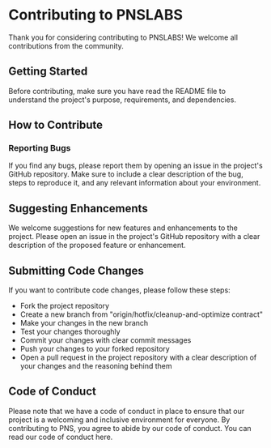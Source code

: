 # Contributing to PNSLABS
Thank you for considering contributing to PNSLABS! We welcome all contributions from the community.

## Getting Started
Before contributing, make sure you have read the README file to understand the project's purpose, requirements, and dependencies.

## How to Contribute
### Reporting Bugs
If you find any bugs, please report them by opening an issue in the project's GitHub repository. Make sure to include a clear description of the bug, steps to reproduce it, and any relevant information about your environment.

## Suggesting Enhancements
We welcome suggestions for new features and enhancements to the project. Please open an issue in the project's GitHub repository with a clear description of the proposed feature or enhancement.

## Submitting Code Changes
If you want to contribute code changes, please follow these steps:

- Fork the project repository
- Create a new branch from "origin/hotfix/cleanup-and-optimize contract"
- Make your changes in the new branch
- Test your changes thoroughly
- Commit your changes with clear commit messages
- Push your changes to your forked repository
- Open a pull request in the project repository with a clear description of your changes and the reasoning behind them

## Code of Conduct
Please note that we have a code of conduct in place to ensure that our project is a welcoming and inclusive environment for everyone. By contributing to PNS, you agree to abide by our code of conduct. You can read our code of conduct here.